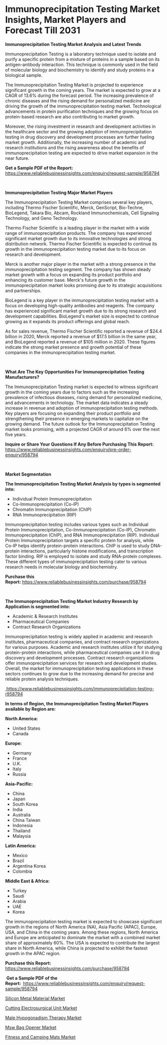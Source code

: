 <p><h1>Immunoprecipitation Testing Market Insights, Market Players and Forecast Till 2031</h1></p><p><strong>Immunoprecipitation Testing Market Analysis and Latest Trends</strong></p>
<p><p>Immunoprecipitation Testing is a laboratory technique used to isolate and purify a specific protein from a mixture of proteins in a sample based on its antigen-antibody interaction. This technique is commonly used in the field of molecular biology and biochemistry to identify and study proteins in a biological sample.</p><p>The Immunoprecipitation Testing Market is projected to experience significant growth in the coming years. The market is expected to grow at a CAGR of 13.6% during the forecast period. The increasing prevalence of chronic diseases and the rising demand for personalized medicine are driving the growth of the immunoprecipitation testing market. Technological advancements in protein purification techniques and the growing focus on protein-based research are also contributing to market growth.</p><p>Moreover, the rising investment in research and development activities in the healthcare sector and the growing adoption of immunoprecipitation testing in drug discovery and development processes are further fueling market growth. Additionally, the increasing number of academic and research institutions and the rising awareness about the benefits of immunoprecipitation testing are expected to drive market expansion in the near future.</p></p>
<p><strong>Get a Sample PDF of the Report:&nbsp;</strong> <a href="https://www.reliablebusinessinsights.com/enquiry/request-sample/958794">https://www.reliablebusinessinsights.com/enquiry/request-sample/958794</a></p>
<p>&nbsp;</p>
<p><strong>Immunoprecipitation Testing Major Market Players</strong></p>
<p><p>The Immunoprecipitation Testing Market comprises several key players, including Thermo Fischer Scientific, Merck, GenScript, Bio-Techne, BioLegend, Takara Bio, Abcam, Rockland Immunochemicals, Cell Signaling Technology, and Geno Technology. </p><p>Thermo Fischer Scientific is a leading player in the market with a wide range of immunoprecipitation products. The company has experienced significant market growth due to its innovative technologies and strong distribution network. Thermo Fischer Scientific is expected to continue its growth in the immunoprecipitation testing market due to its focus on research and development.</p><p>Merck is another major player in the market with a strong presence in the immunoprecipitation testing segment. The company has shown steady market growth with a focus on expanding its product portfolio and enhancing its customer base. Merck's future growth in the immunoprecipitation market looks promising due to its strategic acquisitions and partnerships.</p><p>BioLegend is a key player in the immunoprecipitation testing market with a focus on developing high-quality antibodies and reagents. The company has experienced significant market growth due to its strong research and development capabilities. BioLegend's market size is expected to continue growing as it expands its product offerings and global reach.</p><p>As for sales revenue, Thermo Fischer Scientific reported a revenue of $24.4 billion in 2020, Merck reported a revenue of $17.5 billion in the same year, and BioLegend reported a revenue of $105 million in 2020. These figures indicate the strong market presence and growth potential of these companies in the immunoprecipitation testing market.</p></p>
<p>&nbsp;</p>
<p><strong>What Are The Key Opportunities For Immunoprecipitation Testing Manufacturers?</strong></p>
<p><p>The Immunoprecipitation Testing market is expected to witness significant growth in the coming years due to factors such as the increasing prevalence of infectious diseases, rising demand for personalized medicine, and advancements in technology. The market data indicates a steady increase in revenue and adoption of immunoprecipitation testing methods. Key players are focusing on expanding their product portfolio and strengthening their presence in emerging markets to capitalize on the growing demand. The future outlook for the Immunoprecipitation Testing market looks promising, with a projected CAGR of around 6% over the next five years.</p></p>
<p><strong>Inquire or Share Your Questions If Any Before Purchasing This Report:</strong> <a href="https://www.reliablebusinessinsights.com/enquiry/pre-order-enquiry/958794">https://www.reliablebusinessinsights.com/enquiry/pre-order-enquiry/958794</a></p>
<p>&nbsp;</p>
<p><strong>Market Segmentation</strong></p>
<p><strong>The Immunoprecipitation Testing Market Analysis by types is segmented into:</strong></p>
<p><ul><li>Individual Protein Immunoprecipitation</li><li>Co-Immunoprecipitation (Co-IP)</li><li>Chromatin Immunoprecipitation (ChIP)</li><li>RNA Immunoprecipitation (RIP)</li></ul></p>
<p><p>Immunoprecipitation testing includes various types such as Individual Protein Immunoprecipitation, Co-Immunoprecipitation (Co-IP), Chromatin Immunoprecipitation (ChIP), and RNA Immunoprecipitation (RIP). Individual Protein Immunoprecipitation targets a specific protein for analysis, while Co-IP helps identify protein-protein interactions. ChIP is used to study DNA-protein interactions, particularly histone modifications, and transcription factor binding. RIP is employed to isolate and study RNA-protein complexes. These different types of immunoprecipitation testing cater to various research needs in molecular biology and biochemistry.</p></p>
<p><strong>Purchase this Report:&nbsp;</strong><a href="https://www.reliablebusinessinsights.com/purchase/958794">https://www.reliablebusinessinsights.com/purchase/958794</a></p>
<p>&nbsp;</p>
<p><strong>The Immunoprecipitation Testing Market Industry Research by Application is segmented into:</strong></p>
<p><ul><li>Academic & Research Institutes</li><li>Pharmaceutical Companies</li><li>Contract Research Organizations</li></ul></p>
<p><p>Immunoprecipitation testing is widely applied in academic and research institutes, pharmaceutical companies, and contract research organizations for various purposes. Academic and research institutes utilize it for studying protein-protein interactions, while pharmaceutical companies use it in drug discovery and development processes. Contract research organizations offer immunoprecipitation services for research and development studies. Overall, the market for immunoprecipitation testing applications in these sectors continues to grow due to the increasing demand for precise and reliable protein analysis techniques.</p></p>
<p><a href="https://www.reliablebusinessinsights.com/immunoprecipitation-testing-r958794">&nbsp;https://www.reliablebusinessinsights.com/immunoprecipitation-testing-r958794</a></p>
<p><strong>In terms of Region, the Immunoprecipitation Testing Market Players available by Region are:</strong></p>
<p>
    <p> <strong> North America: </strong>
        <ul>
            <li>United States</li>
            <li>Canada</li>
        </ul>
        </p> 
    <p> <strong> Europe: </strong>
        <ul>
            <li>Germany</li>
            <li>France</li>
            <li>U.K.</li>
            <li>Italy</li>
            <li>Russia</li>
        </ul>
        </p> 
    <p> <strong> Asia-Pacific: </strong>
        <ul>
            <li>China</li>
            <li>Japan</li>
            <li>South Korea</li>
            <li>India</li>
            <li>Australia</li>
            <li>China Taiwan</li>
            <li>Indonesia</li>
            <li>Thailand</li>
            <li>Malaysia</li>
        </ul>
        </p> 
    <p> <strong> Latin America: </strong>
        <ul>
            <li>Mexico</li>
            <li>Brazil</li>
            <li>Argentina Korea</li>
            <li>Colombia</li>
        </ul>
        </p> 
    <p> <strong> Middle East & Africa: </strong>
        <ul>
            <li>Turkey</li>
            <li>Saudi</li>
            <li>Arabia</li>
            <li>UAE</li>
            <li>Korea</li>
        </ul>
    </p>
    </p>
<p><p>The immunoprecipitation testing market is expected to showcase significant growth in the regions of North America (NA), Asia Pacific (APAC), Europe, USA, and China in the coming years. Among these regions, North America and Europe are anticipated to dominate the market with a combined market share of approximately 60%. The USA is expected to contribute the largest share in North America, while China is projected to exhibit the fastest growth in the APAC region.</p></p>
<p><strong>Purchase this Report: </strong><a href="https://www.reliablebusinessinsights.com/purchase/958794">https://www.reliablebusinessinsights.com/purchase/958794</a></p>
<p>&nbsp;<strong>Get a Sample PDF of the Report:&nbsp;&nbsp;</strong><a href="https://www.reliablebusinessinsights.com/enquiry/request-sample/958794">https://www.reliablebusinessinsights.com/enquiry/request-sample/958794</a></p>
<p><strong></strong></p>
<p><p><a href="https://www.linkedin.com/pulse/silicon-metal-material-market-size-share-analysis-growth-onvze?trackingId=ial5emqDwIF1lYizTZPPsA%3D%3D">Silicon Metal Material Market</a></p><p><a href="https://www.linkedin.com/pulse/cutting-electrosurgical-unit-market-trends-focusing-insight-1b7bc?trackingId=FvkdYHTf%2BJkLplxsMbm5sA%3D%3D">Cutting Electrosurgical Unit Market</a></p><p><a href="https://www.linkedin.com/pulse/male-hypogonadism-therapy-market-trends-focusing-insight-wl3oc?trackingId=0Qh%2BDegG%2Frc6VFX8K94jjw%3D%3D">Male Hypogonadism Therapy Market</a></p><p><a href="https://www.linkedin.com/pulse/msw-bag-opener-industry-analysis-report-its-market-size-jhtie?trackingId=%2BEdYQcyPr1s9KykD4WoURA%3D%3D">Msw Bag Opener Market</a></p><p><a href="https://www.linkedin.com/pulse/fitness-camping-mats-market-size-share-analysis-growth-xylbc?trackingId=5WDf2miH26gJE7JVYODqXg%3D%3D">Fitness and Camping Mats Market</a></p></p>